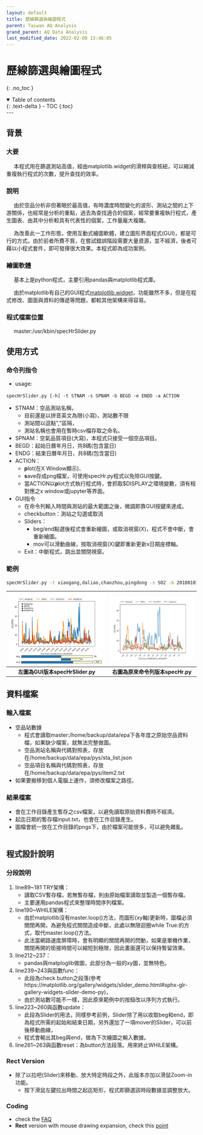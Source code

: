 ```yaml
---
layout: default
title: 歷線篩選與繪圖程式
parent: Taiwan AQ Analysis
grand_parent: AQ Data Analysis
last_modified_date: 2022-02-08 13:46:05
---
```


# 歷線篩選與繪圖程式
{: .no_toc }

<details open markdown="block">
  <summary>
    Table of contents
  </summary>
  {: .text-delta }
- TOC
{:toc}
</details>
---

## 背景
### 大要

     本程式用在篩選測站高值，經由matplotlib.widget的滑桿與查核紐，可以縮減重複執行程式的次數，提升查找的效率。

### 說明

     由於空品分析非但著眼於最高值，有時濃度時間變化的波形、測站之間的上下游關係，也經常是分析的重點，過去為查找適合的個案，經常要重複執行程式，產生圖表、由其中分析較具有代表性的個案，工作量龐大複雜。

     為改善此一工作形態，使用互動式繪圖軟體，建立圖形界面程式(GUI)，都是可行的方式。由於前者所費不貲，在嘗試錯誤階段需要大量資源，並不經濟，後者可藉以小程式套件，即可發揮很大效果。本程式即為成功案例。

### 繪圖軟體

     基本上是python程式，主要引用pandas與matplotlib程式庫。

     由於matplotlib有自己的GUI程式[matplotlib.widget](https://matplotlib.org/api/widgets_api.html?highlight=widget)，功能雖然不多，但是在程式修改、圖面與資料的傳遞等問題，都較其他架構來得容易。

### 程式檔案位置

     master:/usr/kbin/specHrSlider.py

## 使用方式

### 命令列指令
- usage: 

`specHrSlider.py [-h] -t STNAM -s SPNAM -b BEGD -e ENDD -a ACTION`

- STNAM：空品測站名稱，
  - 目前還是以拼音英文為限(小寫)，測站數不限
  - 測站間以逗點","區隔，
  - 測站名稱也會用在暫時csv檔存取之命名。  
- SPNAM：空氣品質項目(大寫)，本程式只接受一個空品項目。
- BEGD：起始日曆年月日，共8碼(包含當日)
- ENDG：結束日曆年月日，共8碼(包含當日)
- ACTION：
  - **p**lot(在X Window顯示)、
  - **s**ave存成png檔案，可使用specHr.py程式以免除GUI按鍵。
  - 當ACTION以**p**lot方式執行程式時，會抓取\$DISPLAY之環境變數，須有相對應之x window或jupyter等界面。
- GUI指令
  - 在命令列輸入時間與測站的最大範圍之後，微調即靠GUI按鍵來達成。
  - checkbutton：測站之勾選或取消
  - Sliders：
    - beg/end點選後程式會重新繪圖，或取消視窗(X)，程式不會中斷，會重新繪圖。
    - mov可以滑動曲線，按取消視窗(X)鍵即重新更新x日期座標軸。
  - Exit：中斷程式，跳出並關閉視窗。
### 範例

```bash
specHrSlider.py -t xiaogang,daliao,chaozhou,pingdong -s SO2 -b 20180101 -e 20180331 -a p
```

| ![specHrSlider1.png](https://raw.githubusercontent.com/sinotec2/Focus-on-Air-Quality/main/assets/images/specHrSlider1.png)|![specHrSlider2.png](https://raw.githubusercontent.com/sinotec2/Focus-on-Air-Quality/main/assets/images/specHrSlider2.png)|
|:--:|:--:|
| <b>左圖為GUI版本specHrSlider.py</b>|<b>右圖為原來命令列版本specHr.py</b>|

## 資料檔案

### 輸入檔案    

- 空品站數據 
	- 程式會讀取master:/home/backup/data/epa下各年度之原始空品資料檔，如果缺少檔案，就無法完整做圖。
	- 空品測站名稱與代碼對照表，存放在/home/backup/data/epa/pys/sta_list.json
	- 空品項目名稱與代碼對照表，存放在/home/backup/data/epa/pys/item2.txt
- 如果要搬移到個人電腦上運作，須修改檔案之路徑。

### 結果檔案

- 會在工作目錄產生暫存之csv檔案，以避免讀取原始資料費時不經濟。
- 起迄日期的暫存檔input.txt，也會在工作目錄產生。
- 圖檔會統一放在工作目錄的pngs下，由於檔案可能很多，可以避免雜亂。
　     
## 程式設計說明
### 分段說明

1. line89~181 TRY架構：
	- 讀取CSV暫存檔，若無暫存檔，則由原始檔案讀取並製造一個暫存檔。
	- 主要運用pandas程式來整理時間序列檔案。
2. line190~WHILE架構：
	- 由於matplotlib沒有master.loop()方法，而圖形(xy軸)更新時，圖檔必須關閉再開，為避免程式關閉造成中斷，此處以無限迴圈while True:的方式，取代master.loop()方法。
	- 此法當網路速度屏障時，會有明顯的關閉再開的閃動，如果是單機作業，關閉再開的銜接時間可以縮短到極限，因此畫面還可以保持暫留效果。 
3. line212~237：
	- pandas與matploglib做圖，此部分為一般的xy圖，並無特色。
4. line239~243與函數func：
	- 此段為check button之段落(參考https://matplotlib.org/gallery/widgets/slider_demo.html#sphx-glr-gallery-widgets-slider-demo-py)，
	- 由於測站數可能不一樣，因此原來範例中的按鈕改以序列方式執行。
5. line223~260與函數update：
	- 此段為Slider的用法，同樣參考前例，Slider除了用以收取beg和end，即為程式所需的起始和結束日期，另外還加了一項mover的Slider，可以前後移動曲線，
	- 程式會輸出其beg與end，做為下次繪圖之輸入數據。
6. line261~263與函數reset：為button方法段落。用來終止WHILE架構。

### **Rect** Version
- 除了以拉吧(Slider)來移動、放大特定時段之外，此版本亦加以滑鼠Zoom-in功能。
  - 按下滑鼠左鍵拉出時間之起迄矩形，程式即篩選該時段數據並調整放大。

### Coding
- check the [FAQ](https://sinotec2.github.io/Focus-on-Air-Quality/AQana/TWNAQ/specHrSlider.py)
- **Rect** version with mouse drawing expansion, check this [point](https://sinotec2.github.io/Focus-on-Air-Quality/AQana/TWNAQ/specHrSliderRect.py)
